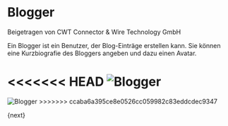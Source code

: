 # Blogger
<span class="text-muted contributed-by">Beigetragen von CWT Connector & Wire Technology GmbH</span>

Ein Blogger ist ein Benutzer, der Blog-Einträge erstellen kann. Sie können eine Kurzbiografie des Bloggers angeben und dazu einen Avatar.

<<<<<<< HEAD
<img class="screenshot" alt="Blogger" src="/docs/assets/img/website/blogger.png">
=======
<img class="screenshot" alt="Blogger" src="{{docs_base_url}}/assets/img/website/blogger.png">
>>>>>>> ccaba6a395ce8e0526cc059982c83eddcdec9347

{next}
